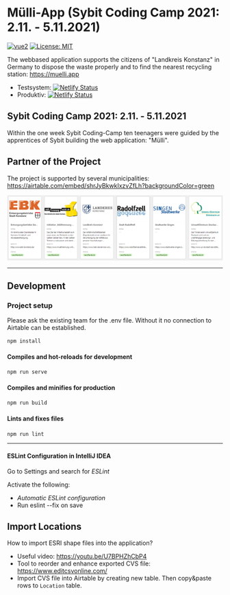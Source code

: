 # Mülli-App (Sybit Coding Camp 2021: 2.11. - 5.11.2021)


[![vue2](https://img.shields.io/badge/vue-2.x-brightgreen.svg)](https://vuejs.org/)
[![License: MIT](https://img.shields.io/badge/License-MIT-yellow.svg)](LICENSE)

The webbased application supports the citizens of "Landkreis Konstanz" in Germany to dispose the waste properly and to find the nearest recycling station: https://muelli.app

- Testsystem: [![Netlify Status](https://api.netlify.com/api/v1/badges/7ee1ed26-e7a2-403a-8e20-332a7216475e/deploy-status)](https://app.netlify.com/sites/d1-coding-camp/deploys)
- Produktiv: [![Netlify Status](https://api.netlify.com/api/v1/badges/25d8012e-6d1a-40c6-b43b-5ed17c1204e6/deploy-status)](https://app.netlify.com/sites/muelli/deploys)

## Sybit Coding Camp 2021: 2.11. - 5.11.2021

Within the one week Sybit Coding-Camp ten teenagers were guided by
the apprentices of Sybit building the web application: "Mülli".

## Partner of the Project

The project is supported by several municipalities:
<https://airtable.com/embed/shrJyBkwkIxzvZfLh?backgroundColor=green>

![municipalities](/public/img/municipalities.png)

---

## Development

### Project setup

Please ask the existing team for the .env file. Without it no connection to Airtable can be established.

```sh
npm install
```

#### Compiles and hot-reloads for development

```sh
npm run serve
```

#### Compiles and minifies for production

```sh
npm run build
```

#### Lints and fixes files

```sh
npm run lint
```

---

#### ESLint Configuration in IntelliJ IDEA

Go to Settings and search for _ESLint_

Activate the following:

- _Automatic ESLint configuration_
- Run eslint --fix on save

## Import Locations

How to import ESRI shape files into the application?

- Useful video: <https://youtu.be/U7BPHZhCbP4>
- Tool to reorder and enhance exported CVS file: <https://www.editcsvonline.com/>
- Import CVS file into Airtable by creating new table. Then copy&paste rows to ```Location``` table.
